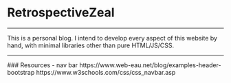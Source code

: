 # RetrospectiveZeal
<hr>
This is a personal blog.
I intend to develop every aspect of this website by hand, with minimal libraries other than pure HTML/JS/CSS.

<hr>
### Resources
- nav bar
https://www.web-eau.net/blog/examples-header-bootstrap
https://www.w3schools.com/css/css_navbar.asp